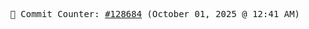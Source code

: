 <p align="center">
    <samp>
        📮 Commit Counter: <a href="https://github.com/Javascript-void0/Javascript-void0/commits/main">#128684</a> (October 01, 2025 @ 12:41 AM)
    </samp>
</p>